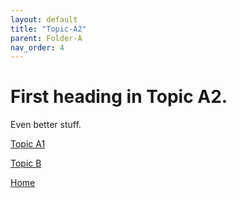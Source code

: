 ```yaml
---
layout: default
title: "Topic-A2"
parent: Folder-A
nav_order: 4
---
```


# First heading in Topic A2.
  
 Even better stuff.
  
  
[Topic A1](Topic-A1)  
  
[Topic B](../Topic-B)  
  
[Home](../index)  

